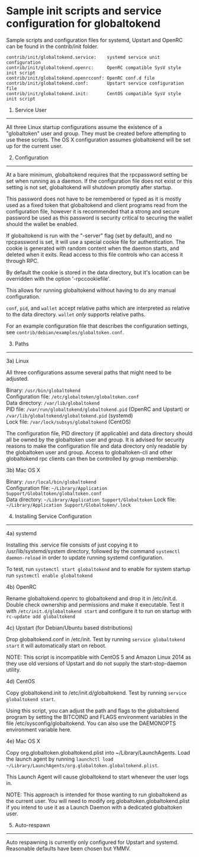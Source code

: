 Sample init scripts and service configuration for globaltokend
==========================================================

Sample scripts and configuration files for systemd, Upstart and OpenRC
can be found in the contrib/init folder.

    contrib/init/globaltokend.service:    systemd service unit configuration
    contrib/init/globaltokend.openrc:     OpenRC compatible SysV style init script
    contrib/init/globaltokend.openrcconf: OpenRC conf.d file
    contrib/init/globaltokend.conf:       Upstart service configuration file
    contrib/init/globaltokend.init:       CentOS compatible SysV style init script

1. Service User
---------------------------------

All three Linux startup configurations assume the existence of a "globaltoken" user
and group.  They must be created before attempting to use these scripts.
The OS X configuration assumes globaltokend will be set up for the current user.

2. Configuration
---------------------------------

At a bare minimum, globaltokend requires that the rpcpassword setting be set
when running as a daemon.  If the configuration file does not exist or this
setting is not set, globaltokend will shutdown promptly after startup.

This password does not have to be remembered or typed as it is mostly used
as a fixed token that globaltokend and client programs read from the configuration
file, however it is recommended that a strong and secure password be used
as this password is security critical to securing the wallet should the
wallet be enabled.

If globaltokend is run with the "-server" flag (set by default), and no rpcpassword is set,
it will use a special cookie file for authentication. The cookie is generated with random
content when the daemon starts, and deleted when it exits. Read access to this file
controls who can access it through RPC.

By default the cookie is stored in the data directory, but it's location can be overridden
with the option '-rpccookiefile'.

This allows for running globaltokend without having to do any manual configuration.

`conf`, `pid`, and `wallet` accept relative paths which are interpreted as
relative to the data directory. `wallet` *only* supports relative paths.

For an example configuration file that describes the configuration settings,
see `contrib/debian/examples/globaltoken.conf`.

3. Paths
---------------------------------

3a) Linux

All three configurations assume several paths that might need to be adjusted.

Binary:              `/usr/bin/globaltokend`  
Configuration file:  `/etc/globaltoken/globaltoken.conf`  
Data directory:      `/var/lib/globaltokend`  
PID file:            `/var/run/globaltokend/globaltokend.pid` (OpenRC and Upstart) or `/var/lib/globaltokend/globaltokend.pid` (systemd)  
Lock file:           `/var/lock/subsys/globaltokend` (CentOS)  

The configuration file, PID directory (if applicable) and data directory
should all be owned by the globaltoken user and group.  It is advised for security
reasons to make the configuration file and data directory only readable by the
globaltoken user and group.  Access to globaltoken-cli and other globaltokend rpc clients
can then be controlled by group membership.

3b) Mac OS X

Binary:              `/usr/local/bin/globaltokend`  
Configuration file:  `~/Library/Application Support/Globaltoken/globaltoken.conf`  
Data directory:      `~/Library/Application Support/Globaltoken`
Lock file:           `~/Library/Application Support/Globaltoken/.lock`

4. Installing Service Configuration
-----------------------------------

4a) systemd

Installing this .service file consists of just copying it to
/usr/lib/systemd/system directory, followed by the command
`systemctl daemon-reload` in order to update running systemd configuration.

To test, run `systemctl start globaltokend` and to enable for system startup run
`systemctl enable globaltokend`

4b) OpenRC

Rename globaltokend.openrc to globaltokend and drop it in /etc/init.d.  Double
check ownership and permissions and make it executable.  Test it with
`/etc/init.d/globaltokend start` and configure it to run on startup with
`rc-update add globaltokend`

4c) Upstart (for Debian/Ubuntu based distributions)

Drop globaltokend.conf in /etc/init.  Test by running `service globaltokend start`
it will automatically start on reboot.

NOTE: This script is incompatible with CentOS 5 and Amazon Linux 2014 as they
use old versions of Upstart and do not supply the start-stop-daemon utility.

4d) CentOS

Copy globaltokend.init to /etc/init.d/globaltokend. Test by running `service globaltokend start`.

Using this script, you can adjust the path and flags to the globaltokend program by
setting the BITCOIND and FLAGS environment variables in the file
/etc/sysconfig/globaltokend. You can also use the DAEMONOPTS environment variable here.

4e) Mac OS X

Copy org.globaltoken.globaltokend.plist into ~/Library/LaunchAgents. Load the launch agent by
running `launchctl load ~/Library/LaunchAgents/org.globaltoken.globaltokend.plist`.

This Launch Agent will cause globaltokend to start whenever the user logs in.

NOTE: This approach is intended for those wanting to run globaltokend as the current user.
You will need to modify org.globaltoken.globaltokend.plist if you intend to use it as a
Launch Daemon with a dedicated globaltoken user.

5. Auto-respawn
-----------------------------------

Auto respawning is currently only configured for Upstart and systemd.
Reasonable defaults have been chosen but YMMV.
